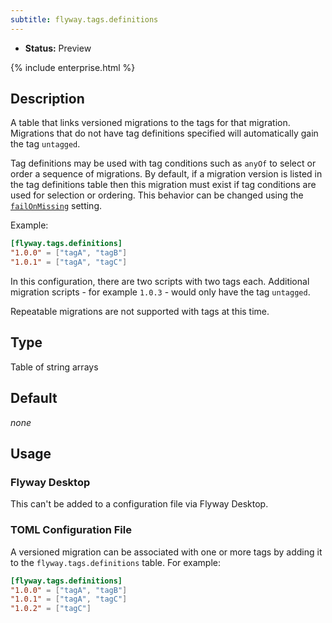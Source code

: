 ```yaml
---
subtitle: flyway.tags.definitions
---
```


- **Status:** Preview

{% include enterprise.html %}

## Description

A table that links versioned migrations to the tags for that migration.
Migrations that do not have tag definitions specified will automatically gain the tag `untagged`.

Tag definitions may be used with tag conditions such as `anyOf` to select or order a sequence of migrations.
By default, if a migration version is listed in the tag definitions table then this migration must exist if tag
conditions are used for selection or ordering. This behavior can be changed using the [`failOnMissing`](<Configuration/Flyway Namespace/Flyway Tags Namespace/Flyway Tags Fail On Missing Setting>) setting.

Example:

```toml
[flyway.tags.definitions]
"1.0.0" = ["tagA", "tagB"]
"1.0.1" = ["tagA", "tagC"]
```

In this configuration, there are two scripts with two tags each.
Additional migration scripts - for example `1.0.3` - would only have the tag `untagged`.

Repeatable migrations are not supported with tags at this time.

## Type

Table of string arrays

## Default

<i>none</i>

## Usage

### Flyway Desktop

This can't be added to a configuration file via Flyway Desktop.

### TOML Configuration File

A versioned migration can be associated with one or more tags by adding it to the `flyway.tags.definitions` table. For
example:

```toml
[flyway.tags.definitions]
"1.0.0" = ["tagA", "tagB"]
"1.0.1" = ["tagA", "tagC"]
"1.0.2" = ["tagC"]
```


